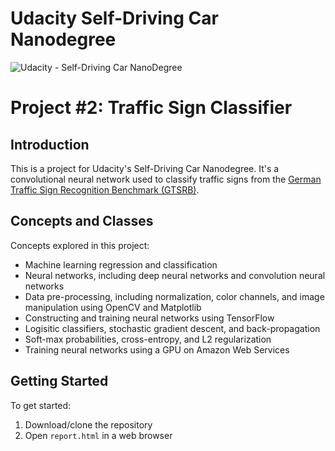 # Udacity Self-Driving Car Nanodegree
![Udacity - Self-Driving Car NanoDegree](https://s3.amazonaws.com/udacity-sdc/github/shield-carnd.svg)
# Project #2: Traffic Sign Classifier

## Introduction
This is a project for Udacity's Self-Driving Car Nanodegree. It's a convolutional neural network used to classify traffic signs from the [German Traffic Sign Recognition Benchmark (GTSRB)](http://benchmark.ini.rub.de/).
## Concepts and Classes
Concepts explored in this project:

  - Machine learning regression and classification
  - Neural networks, including deep neural networks and convolution neural networks
  - Data pre-processing, including normalization, color channels, and image manipulation using OpenCV and Matplotlib
  - Constructing and training neural networks using TensorFlow
  - Logisitic classifiers, stochastic gradient descent, and back-propagation
  - Soft-max probabilities, cross-entropy, and L2 regularization
  - Training neural networks using a GPU on Amazon Web Services
  
## Getting Started
To get started:

1. Download/clone the repository
2. Open ```report.html``` in a web browser
